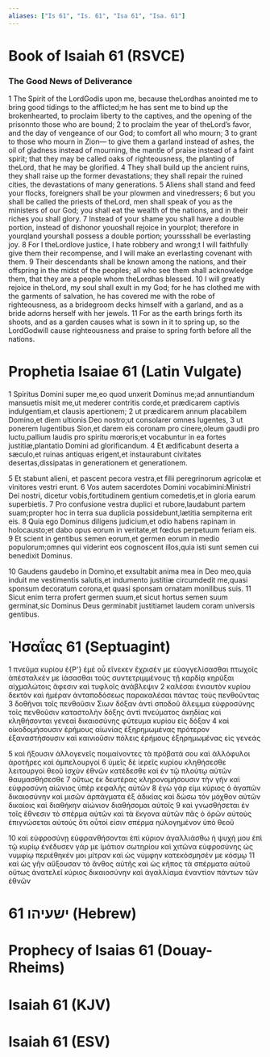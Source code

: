 ```yaml
---
aliases: ["Is 61", "Is. 61", "Isa 61", "Isa. 61"]
---
```



# Book of Isaiah 61 (RSVCE)

### The Good News of Deliverance
1 The Spirit of the LordGodis upon me, because theLordhas anointed me to bring good tidings to the afflicted;m he has sent me to bind up the brokenhearted, to proclaim liberty to the captives, and the opening of the prisonnto those who are bound;
2 to proclaim the year of theLord’s favor, and the day of vengeance of our God; to comfort all who mourn;
3 to grant to those who mourn in Zion— to give them a garland instead of ashes, the oil of gladness instead of mourning, the mantle of praise instead of a faint spirit; that they may be called oaks of righteousness, the planting of theLord, that he may be glorified.
4 They shall build up the ancient ruins, they shall raise up the former devastations; they shall repair the ruined cities, the devastations of many generations.
5 Aliens shall stand and feed your flocks, foreigners shall be your plowmen and vinedressers;
6 but you shall be called the priests of theLord, men shall speak of you as the ministers of our God; you shall eat the wealth of the nations, and in their riches you shall glory.
7 Instead of your shame you shall have a double portion, instead of dishonor youoshall rejoice in yourplot; therefore in yourqland yourshall possess a double portion; yourssshall be everlasting joy.
8 For I theLordlove justice, I hate robbery and wrong;t I will faithfully give them their recompense, and I will make an everlasting covenant with them.
9 Their descendants shall be known among the nations, and their offspring in the midst of the peoples; all who see them shall acknowledge them, that they are a people whom theLordhas blessed.
10 I will greatly rejoice in theLord, my soul shall exult in my God; for he has clothed me with the garments of salvation, he has covered me with the robe of righteousness, as a bridegroom decks himself with a garland, and as a bride adorns herself with her jewels.
11 For as the earth brings forth its shoots, and as a garden causes what is sown in it to spring up, so the LordGodwill cause righteousness and praise to spring forth before all the nations.


# Prophetia Isaiae 61 (Latin Vulgate)

1 Spiritus Domini super me,eo quod unxerit Dominus me;ad annuntiandum mansuetis misit me,ut mederer contritis corde,et prædicarem captivis indulgentiam,et clausis apertionem;
2 ut prædicarem annum placabilem Domino,et diem ultionis Deo nostro;ut consolarer omnes lugentes,
3 ut ponerem lugentibus Sion,et darem eis coronam pro cinere,oleum gaudii pro luctu,pallium laudis pro spiritu mœroris;et vocabuntur in ea fortes justitiæ,plantatio Domini ad glorificandum.
4 Et ædificabunt deserta a sæculo,et ruinas antiquas erigent,et instaurabunt civitates desertas,dissipatas in generationem et generationem.

5 Et stabunt alieni, et pascent pecora vestra,et filii peregrinorum agricolæ et vinitores vestri erunt.
6 Vos autem sacerdotes Domini vocabimini:Ministri Dei nostri, dicetur vobis,fortitudinem gentium comedetis,et in gloria earum superbietis.
7 Pro confusione vestra duplici et rubore,laudabunt partem suam;propter hoc in terra sua duplicia possidebunt,lætitia sempiterna erit eis.
8 Quia ego Dominus diligens judicium,et odio habens rapinam in holocausto;et dabo opus eorum in veritate,et fœdus perpetuum feriam eis.
9 Et scient in gentibus semen eorum,et germen eorum in medio populorum;omnes qui viderint eos cognoscent illos,quia isti sunt semen cui benedixit Dominus.

10 Gaudens gaudebo in Domino,et exsultabit anima mea in Deo meo,quia induit me vestimentis salutis,et indumento justitiæ circumdedit me,quasi sponsum decoratum corona,et quasi sponsam ornatam monilibus suis.
11 Sicut enim terra profert germen suum,et sicut hortus semen suum germinat,sic Dominus Deus germinabit justitiamet laudem coram universis gentibus.


# Ἠσαΐας 61 (Septuagint)

1 πνεῦμα κυρίου ἐ{P'} ἐμέ οὗ εἵνεκεν ἔχρισέν με εὐαγγελίσασθαι πτωχοῖς ἀπέσταλκέν με ἰάσασθαι τοὺς συντετριμμένους τῇ καρδίᾳ κηρύξαι αἰχμαλώτοις ἄφεσιν καὶ τυφλοῖς ἀνάβλεψιν
2 καλέσαι ἐνιαυτὸν κυρίου δεκτὸν καὶ ἡμέραν ἀνταποδόσεως παρακαλέσαι πάντας τοὺς πενθοῦντας
3 δοθῆναι τοῖς πενθοῦσιν Σιων δόξαν ἀντὶ σποδοῦ ἄλειμμα εὐφροσύνης τοῖς πενθοῦσιν καταστολὴν δόξης ἀντὶ πνεύματος ἀκηδίας καὶ κληθήσονται γενεαὶ δικαιοσύνης φύτευμα κυρίου εἰς δόξαν
4 καὶ οἰκοδομήσουσιν ἐρήμους αἰωνίας ἐξηρημωμένας πρότερον ἐξαναστήσουσιν καὶ καινιοῦσιν πόλεις ἐρήμους ἐξηρημωμένας εἰς γενεάς

5 καὶ ἥξουσιν ἀλλογενεῖς ποιμαίνοντες τὰ πρόβατά σου καὶ ἀλλόφυλοι ἀροτῆρες καὶ ἀμπελουργοί
6 ὑμεῖς δὲ ἱερεῖς κυρίου κληθήσεσθε λειτουργοὶ θεοῦ ἰσχὺν ἐθνῶν κατέδεσθε καὶ ἐν τῷ πλούτῳ αὐτῶν θαυμασθήσεσθε
7 οὕτως ἐκ δευτέρας κληρονομήσουσιν τὴν γῆν καὶ εὐφροσύνη αἰώνιος ὑπὲρ κεφαλῆς αὐτῶν
8 ἐγὼ γάρ εἰμι κύριος ὁ ἀγαπῶν δικαιοσύνην καὶ μισῶν ἁρπάγματα ἐξ ἀδικίας καὶ δώσω τὸν μόχθον αὐτῶν δικαίοις καὶ διαθήκην αἰώνιον διαθήσομαι αὐτοῖς
9 καὶ γνωσθήσεται ἐν τοῖς ἔθνεσιν τὸ σπέρμα αὐτῶν καὶ τὰ ἔκγονα αὐτῶν πᾶς ὁ ὁρῶν αὐτοὺς ἐπιγνώσεται αὐτούς ὅτι οὗτοί εἰσιν σπέρμα ηὐλογημένον ὑπὸ θεοῦ

10 καὶ εὐφροσύνῃ εὐφρανθήσονται ἐπὶ κύριον ἀγαλλιάσθω ἡ ψυχή μου ἐπὶ τῷ κυρίῳ ἐνέδυσεν γάρ με ἱμάτιον σωτηρίου καὶ χιτῶνα εὐφροσύνης ὡς νυμφίῳ περιέθηκέν μοι μίτραν καὶ ὡς νύμφην κατεκόσμησέν με κόσμῳ
11 καὶ ὡς γῆν αὔξουσαν τὸ ἄνθος αὐτῆς καὶ ὡς κῆπος τὰ σπέρματα αὐτοῦ οὕτως ἀνατελεῖ κύριος δικαιοσύνην καὶ ἀγαλλίαμα ἐναντίον πάντων τῶν ἐθνῶν


# 61 ישעיהו (Hebrew)


# Prophecy of Isaias 61 (Douay-Rheims)


# Isaiah 61 (KJV)


# Isaiah 61 (ESV)

